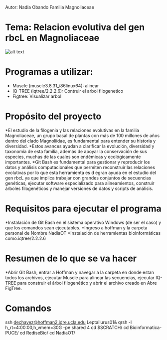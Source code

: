 Autor: Nadia Obando
Familia Magnoliaceae
# Tema: Relacion evolutiva del gen rbcL en Magnoliaceae
![alt text](https://jeppastradgard.se/wp-content/uploads/2024/12/PTM023_Little-Gem-Magnolia-.jpg)
# Programas a utilizar:
* Muscle (muscle3.8.31_i86linux64): alinear
* IQ-TREE (iqtree/2.2.2.6): Contruir el arbol filogenetico
* Figtree: Visualizar arbol 
# Propósito del proyecto
*El estudio de la filogenia y las relaciones evolutivas en la familia Magnoliaceae, un grupo basal de plantas con más de 100 millones de años dentro del clado Magnoliidae, es fundamental para entender su historia y diversidad.
*Estos avances ayudan a clarificar la evolución, diversidad y taxonomía de esta familia, además de apoyar la conservación de sus especies, muchas de las cuales son endémicas y ecológicamente importantes.
*Git Bash es fundamental para gestionar y reproducir los datos y análisis computacionales que permiten reconstruir las relaciones evolutivas por lo que esta herramienta es d egran ayuda en el estudio del gen rbcL ya que implica trabajar con grandes conjuntos de secuencias genéticas, ejecutar software especializado para alineamientos, construir árboles filogenéticos y manejar versiones de datos y scripts de análisis. 
# Requisitos para ejecutar el programa
*Instalación de Git Bash en el sistema operativo Windows (de ser el caso) y que los comandos sean ejecutables.
*Ingreso a hoffman y la carpeta personal de Nombre NadiaOT
*Instalación de herramientas bioinformáticas como:iqtree/2.2.2.6 
# Resumen de lo que se va hacer
*Abrir Git Bash, entrar a Hoffman y navegar a la carpeta en donde estan todos los archivos, ejecutar Muscle para alinear las secuencias, ejecutar IQ-TREE para construir el árbol filogenético y abrir el archivo creado en Abre FigTree.
# Comandos
ssh dechavez@hoffman2.idre.ucla.edu
Leptailurus01&
qrsh -l h_rt=4:00:00,h_vmem=30G -pe shared 4
cd $SCRATCH/
cd Bioinformatica-PUCE/
cd RediseBio/
cd NadiaOT/
